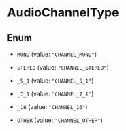 
# AudioChannelType

## Enum


* `MONO` (value: `"CHANNEL_MONO"`)

* `STEREO` (value: `"CHANNEL_STEREO"`)

* `_5_1` (value: `"CHANNEL_5_1"`)

* `_7_1` (value: `"CHANNEL_7_1"`)

* `_16` (value: `"CHANNEL_16"`)

* `OTHER` (value: `"CHANNEL_OTHER"`)



